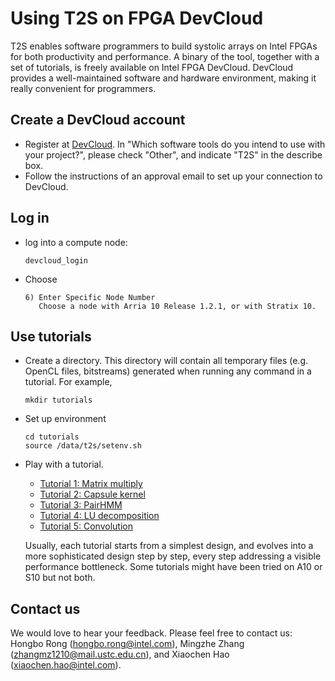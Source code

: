 # Using T2S on FPGA DevCloud

T2S enables software programmers to build systolic arrays on Intel FPGAs for both productivity and performance. A binary of the tool, together with a set of tutorials, is freely available on Intel FPGA DevCloud. DevCloud provides a well-maintained software and hardware environment, making it really convenient for programmers.  

## Create a DevCloud account

 + Register at [DevCloud](https://software.intel.com/content/www/us/en/develop/tools/devcloud/fpga.html). In "Which software tools do you intend to use with your project?", please check "Other", and indicate "T2S" in the describe box. 
 + Follow the instructions of an approval email to set up your connection to DevCloud.

## Log in

+ log into a compute node:

    ```
    devcloud_login
    ```

+ Choose

    ```
    6) Enter Specific Node Number
       Choose a node with Arria 10 Release 1.2.1, or with Stratix 10.
    ```

##  Use tutorials

+ Create a directory.
  This directory will contain all temporary files (e.g. OpenCL files, bitstreams) generated when running any command in a tutorial. For example,
  ```
  mkdir tutorials
  ```
+ Set up environment

  ```
  cd tutorials
  source /data/t2s/setenv.sh 
  ```

+ Play with a tutorial.

  + [Tutorial 1: Matrix multiply](tutorials/fpga/matrix-multiply/README.md)
  + [Tutorial 2: Capsule kernel](tutorials/fpga/capsule/README.md)
  + [Tutorial 3: PairHMM](tutorials/fpga/pairhmm/README.md)
  + [Tutorial 4: LU decomposition](tutorials/fpga/lu/README.md)
  + [Tutorial 5: Convolution](tutorials/fpga/2d-convolution/README.md)
  
  
  Usually, each tutorial starts from a simplest design, and evolves into a more sophisticated design step by step, every step addressing a visible performance bottleneck. Some tutorials might have been tried on A10 or S10 but not both.
  

## Contact us

We would love to hear your feedback. Please feel free to contact us: Hongbo Rong (hongbo.rong@intel.com), Mingzhe Zhang (zhangmz1210@mail.ustc.edu.cn), and Xiaochen Hao (xiaochen.hao@intel.com).